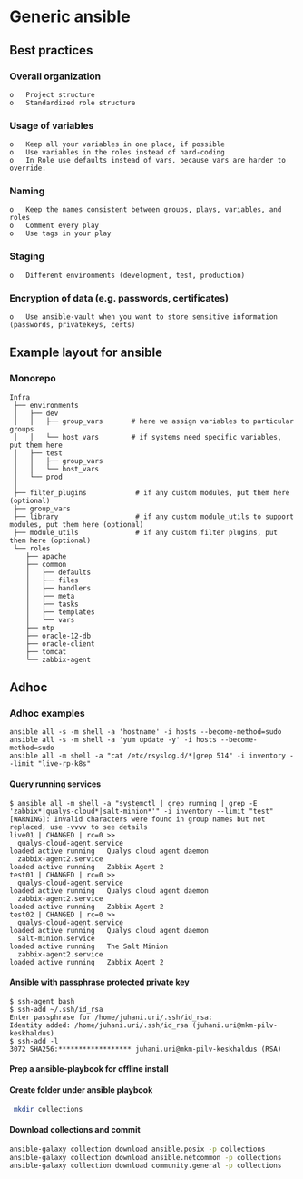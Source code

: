 # Generic ansible

## Best practices

### Overall organization

    o	Project structure
    o	Standardized role structure

### Usage of variables

    o	Keep all your variables in one place, if possible
    o	Use variables in the roles instead of hard-coding
    o	In Role use defaults instead of vars, because vars are harder to override.

### Naming

    o	Keep the names consistent between groups, plays, variables, and roles
    o	Comment every play
    o	Use tags in your play

### Staging

    o	Different environments (development, test, production)

### Encryption of data (e.g. passwords, certificates)

    o	Use ansible-vault when you want to store sensitive information (passwords, privatekeys, certs)



## Example layout for ansible
### Monorepo
```
Infra
 ├── environments
 │   ├── dev
 │   │   ├── group_vars       # here we assign variables to particular groups
 │   │   └── host_vars        # if systems need specific variables, put them here
 │   ├── test
 │   │   ├── group_vars
 │   │   └── host_vars
 │   └── prod
 │  
 ├── filter_plugins            # if any custom modules, put them here (optional)
 ├── group_vars
 ├── library                   # if any custom module_utils to support modules, put them here (optional)
 ├── module_utils              # if any custom filter plugins, put them here (optional)
 └── roles
    ├── apache
    ├── common
    │   ├── defaults
    │   ├── files
    │   ├── handlers
    │   ├── meta
    │   ├── tasks
    │   ├── templates
    │   └── vars
    ├── ntp
    ├── oracle-12-db
    ├── oracle-client
    ├── tomcat
    └── zabbix-agent
```

## Adhoc
### Adhoc examples
```
ansible all -s -m shell -a 'hostname' -i hosts --become-method=sudo
ansible all -s -m shell -a 'yum update -y' -i hosts --become-method=sudo
ansible all -m shell -a "cat /etc/rsyslog.d/*|grep 514" -i inventory --limit "live-rp-k8s"
```

#### Query running services
```
$ ansible all -m shell -a "systemctl | grep running | grep -E 'zabbix*|qualys-cloud*|salt-minion*'" -i inventory --limit "test"
[WARNING]: Invalid characters were found in group names but not replaced, use -vvvv to see details
live01 | CHANGED | rc=0 >>
  qualys-cloud-agent.service                                                          loaded active running   Qualys cloud agent daemon
  zabbix-agent2.service                                                               loaded active running   Zabbix Agent 2
test01 | CHANGED | rc=0 >>
  qualys-cloud-agent.service                                                          loaded active running   Qualys cloud agent daemon
  zabbix-agent2.service                                                               loaded active running   Zabbix Agent 2
test02 | CHANGED | rc=0 >>
  qualys-cloud-agent.service                                                          loaded active running   Qualys cloud agent daemon
  salt-minion.service                                                                 loaded active running   The Salt Minion
  zabbix-agent2.service                                                               loaded active running   Zabbix Agent 2
```

#### Ansible with passphrase protected private key

```
$ ssh-agent bash
$ ssh-add ~/.ssh/id_rsa
Enter passphrase for /home/juhani.uri/.ssh/id_rsa:
Identity added: /home/juhani.uri/.ssh/id_rsa (juhani.uri@mkm-pilv-keskhaldus)
$ ssh-add -l
3072 SHA256:****************** juhani.uri@mkm-pilv-keskhaldus (RSA)
```


#### Prep a ansible-playbook for offline install

#### Create folder under ansible playbook
```bash
 mkdir collections
```

#### Download collections and commit
 ```bash
 ansible-galaxy collection download ansible.posix -p collections
 ansible-galaxy collection download ansible.netcommon -p collections
 ansible-galaxy collection download community.general -p collections
 ```


